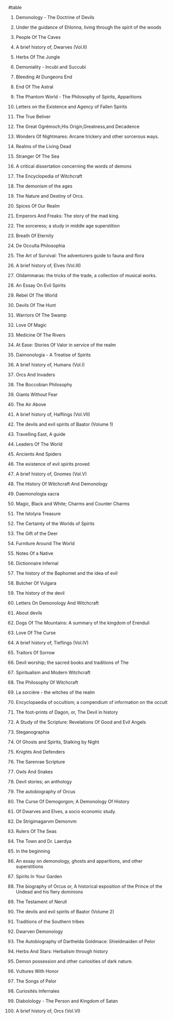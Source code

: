 #table
1. Demonology - The Doctrine of Devils
2. Under the guidance of Ehlonna, living through the spirit of the woods
3. People Of The Caves
4. A brief history of, Dwarves (Vol.II)
5. Herbs Of The Jungle
6. Demoniality - Incubi and Succubi
7. Bleeding At Dungeons End
8. End Of The Astral
9. The Phantom World - The Philosophy of Spirits, Apparitions
10. Letters on the Existence and Agency of Fallen Spirits
11. The True Beliver
12. The Great Ogrémoch,His Origin,Greatness,and Decadence
13. Wonders Of Nightmares: Arcane trickery and other sorcerous ways.
14. Realms of the Living Dead
    
15. Stranger Of The Sea
    
16. A critical dissertation concerning the words of demons
    
17. The Encyclopedia of Witchcraft
    
18. The demonism of the ages
    
19. The Nature and Destiny of Orcs.
    
20. Spices Of Our Realm
    
21. Emperors And Freaks: The story of the mad king.
    
22. The sorceress; a study in middle age superstition
    
23. Breath Of Eternity
    
24. De Occulta Philosophia
    
25. The Art of Survival: The adventurers guide to fauna and flora
    
26. A brief history of, Elves (Vol.III)
    
27. Olidammaras: the tricks of the trade, a collection of musical works.
    
28. An Essay On Evil Spirits
    
29. Rebel Of The World
    
30. Devils Of The Hunt
    
31. Warriors Of The Swamp
    
32. Love Of Magic
    
33. Medicine Of The Rivers
    
34. At Ease: Stories Of Valor in service of the realm
    
35. Daimonologia - A Treatise of Spirits
    
36. A brief history of, Humans (Vol.I)
    
37. Orcs And Invaders
    
38. The Boccobian Philosophy
    
39. Giants Without Fear
    
40. The Air Above
    
41. A brief history of, Halflings (Vol.VII)
    
42. The devils and evil spirits of Baator (Volume 1)
    
43. Travelling East, A guide
    
44. Leaders Of The World
    
45. Ancients And Spiders
    
46. The existence of evil spirits proved
    
47. A brief history of, Gnomes (Vol.V)
    
48. The History Of Witchcraft And Demonology
    
49. Daemonologia sacra
    
50. Magic, Black and White; Charms and Counter Charms
    
51. The Istolyra Treasure
    
52. The Certainty of the Worlds of Spirits
    
53. The Gift of the Deer
    
54. Furniture Around The World
    
55. Notes Of a Native
    
56. Dictionnaire Infernal
    
57. The history of the Baphomet and the idea of evil
    
58. Butcher Of Vulgara
    
59. The history of the devil
    
60. Letters On Demonology And Witchcraft
    
61. About devils
    
62. Dogs Of The Mountains: A summary of the kingdom of Erenduil
    
63. Love Of The Curse
    
64. A brief history of, Tieflings (Vol.IV)
    
65. Traitors Of Sorrow
    
66. Devil worship; the sacred books and traditions of The
    
67. Spiritualism and Modern Witchcraft
    
68. The Philosophy Of Witchcraft
    
69. La sorcière - the witches of the realm
    
70. Encyclopaedia of occultism; a compendium of information on the occult
    
71. The foot-prints of Dagon, or, The Devil in history
    
72. A Study of the Scripture: Revelations Of Good and Evil Angels
    
73. Steganographia
    
74. Of Ghosts and Spirits, Stalking by Night
    
75. Knights And Defenders
    
76. The Sarenrae Scripture
    
77. Owls And Snakes
    
78. Devil stories; an anthology
    
79. The autobiography of Orcus
    
80. The Curse Of Demogorgon; A Demonology Of History
    
81. Of Dwarves and Elves, a socio economic study.
    
82. De Strigimagarvm Demonvm
    
83. Rulers Of The Seas
    
84. The Town and Dr. Laerdya
    
85. In the beginning
    
86. An essay on demonology, ghosts and apparitions, and other superstitions
    
87. Spirits In Your Garden
    
88. The biography of Orcus or, A historical exposition of the Prince of the Undead and his fiery dominions
    
89. The Testament of Nerull
    
90. The devils and evil spirits of Baator (Volume 2)
    
91. Traditions of the Southern tribes
    
92. Dwarven Demonology
    
93. The Autobiography of Darthelda Goldmace: Shieldmaiden of Pelor
    
94. Herbs And Stars: Herbalism through history
    
95. Demon possession and other curiosities of dark nature.
    
96. Vultures With Honor
    
97. The Songs of Pelor
    
98. Curiosités Infernales
    
99. Diabolology - The Person and Kingdom of Satan
    
100. A brief history of, Orcs (Vol.VI)